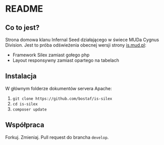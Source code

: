 README
======

Co to jest?
------------

Strona domowa klanu Infernal Seed działającego w świece MUDa Cygnus Division.
Jest to próba odświeżenia obecnej wersji strony [is.mud.pl][1]:
* Framework Silex zamiast gołego php
* Layout responsywny zamiast opartego na tabelach

Instalacja
-----------

W głównym folderze dokumentów servera Apache:
1. `git clone https://github.com/bostaf/is-silex`
2. `cd is-silex`
3. `composer update`

Współpraca
-----------

Forkuj. Zmieniaj. Pull request do brancha `develop`.

[1]: http://is.mud.pl
